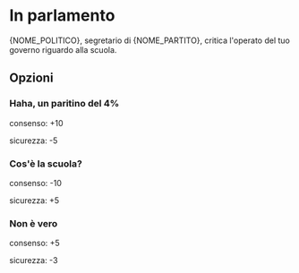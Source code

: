 # In parlamento
{NOME_POLITICO}, segretario di {NOME_PARTITO}, critica l'operato del tuo governo riguardo alla scuola.
## Opzioni

### Haha, un paritino del 4%
consenso: +10

sicurezza: -5

### Cos'è la scuola?
consenso: -10

sicurezza: +5

### Non è vero
consenso: +5

sicurezza: -3
